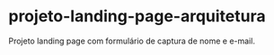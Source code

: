 # projeto-landing-page-arquitetura
Projeto landing page com formulário de captura de nome e e-mail.
